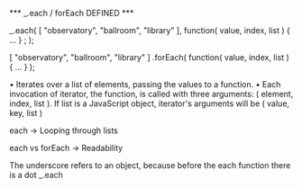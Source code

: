 *** _.each / forEach DEFINED ***

_.each(
    [ "observatory", "ballroom", "library" ],
    function( value, index, list ) { ... } ;
);

[ "observatory", "ballroom", "library" ]
.forEach( function( value, index, list ) { ... } );

• Iterates over a list of elements, passing the values to a function.
• Each invocation of iterator, the function, is called with three arguments:
( element, index, list ). If list is a JavaScript object, iterator's arguments will be
( value, key, list )

each -> Looping through lists

each vs forEach -> Readability

The underscore refers to an object, because before the each function there is a dot
_.each